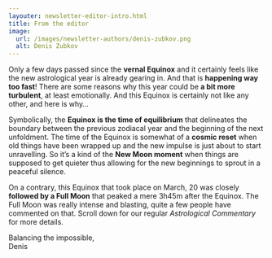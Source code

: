 ```yaml
---
layouter: newsletter-editor-intro.html
title: From the editor
image: 
  url: /images/newsletter-authors/denis-zubkov.png
  alt: Denis Zubkov
---
```


Only a few days passed since the **vernal Equinox** and it certainly feels like the new astrological year is already gearing in. And that is **happening way too fast**! There are some reasons why this year could be **a bit more turbulent**, at least emotionally.  And this Equinox is certainly not like any other, and here is why…

Symbolically, the **Equinox is the time of equilibrium** that delineates the boundary between the previous zodiacal year and the beginning of the next unfoldment. The time of the Equinox is somewhat of a **cosmic reset** when old things have been wrapped up and the new impulse is just about to start unravelling. So it’s a kind of the **New Moon moment** when things are supposed to get quieter thus allowing for the new beginnings to sprout in a peaceful silence.

On a contrary, this Equinox that took place on March, 20 was closely **followed by a Full Moon** that peaked a mere 3h45m after the Equinox. The Full Moon was really intense and blasting, quite a few people have commented on that. Scroll down for our regular _Astrological Commentary_ for more details.

Balancing the impossible,<br>
<span class="signature">Denis</span>
